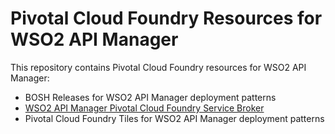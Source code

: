 # Pivotal Cloud Foundry Resources for WSO2 API Manager

This repository contains Pivotal Cloud Foundry resources for WSO2 API Manager:

- BOSH Releases for WSO2 API Manager deployment patterns
- [WSO2 API Manager Pivotal Cloud Foundry Service Broker](service-broker/)
- Pivotal Cloud Foundry Tiles for WSO2 API Manager deployment patterns
